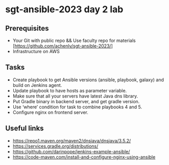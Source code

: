 # sgt-ansible-2023 day 2 lab

## Prerequisites
- Your Git with public repo && Use faculty repo for materials [https://github.com/achenlv/sgt-ansible-2023/]
- Infrastructure on AWS

## Tasks
- Create playbook to get Ansible versions (ansible, playbook, galaxy) and build on Jenkins agent.
- Update playbook to have hosts as parameter variable.
- Make sure that all your servers have latest Java dns library.
- Put Gradle binary in backend server, and get gradle version.
- Use ‘where’ condition for task to combine playbooks 4 and 5.
- Configure nginx on frontend server.

## Useful links
- https://repo1.maven.org/maven2/dnsjava/dnsjava/3.5.2/
- https://services.gradle.org/distributions/
- https://github.com/darinpope/jenkins-example-ansible/
- https://code-maven.com/install-and-configure-nginx-using-ansible
